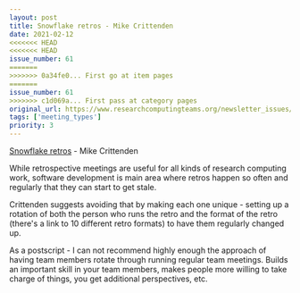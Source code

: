 ```yaml
---
layout: post
title: Snowflake retros - Mike Crittenden
date: 2021-02-12
<<<<<<< HEAD
<<<<<<< HEAD
issue_number: 61
=======
>>>>>>> 0a34fe0... First go at item pages
=======
issue_number: 61
>>>>>>> c1d069a... First pass at category pages
original_url: https://www.researchcomputingteams.org/newsletter_issues/0061
tags: ['meeting_types']
priority: 3
---
```


<!-- markdownlint-disable MD033 -->
<!-- markdownlint-disable MD041 -->
<!-- markdownlint-disable MD049 -->

[Snowflake retros](https://critter.blog/2021/02/03/snowflake-retros/) - Mike Crittenden

While retrospective meetings are useful for all kinds of research computing work, software development is main area where retros happen so often and regularly that they can start to get stale.

Crittenden suggests avoiding that by making each one unique - setting up a rotation of both the person who runs the retro and the format of the retro (there's a link to 10 different retro formats) to have them regularly changed up.

As a postscript - I can not recommend highly enough the approach of having team members rotate through running regular team meetings. Builds an important skill in your team members, makes people more willing to take charge of things, you get additional perspectives, etc.

